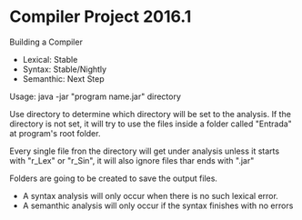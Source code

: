 # Compiler Project 2016.1
Building a Compiler

* Lexical: Stable
* Syntax: Stable/Nightly
* Semanthic: Next Step

Usage:
java -jar "program name.jar" directory

Use directory to determine which directory will be set to the analysis.
If the directory is not set, it will try to use the files inside a folder called "Entrada" at program's root folder.

Every single file fron the directory will get under analysis unless it starts with "r_Lex" or "r_Sin", it will also ignore files thar ends with ".jar"

Folders are going to be created to save the output files.

* A syntax analysis will only occur when there is no such lexical error.
* A semanthic analysis will only occur if the syntax finishes with no errors
